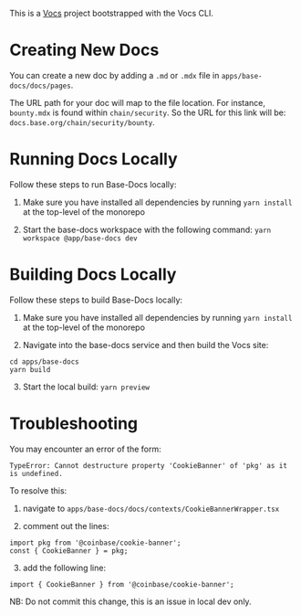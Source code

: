 This is a [Vocs](https://vocs.dev) project bootstrapped with the Vocs CLI.

# Creating New Docs

You can create a new doc by adding a `.md` or `.mdx` file in
`apps/base-docs/docs/pages`.

The URL path for your doc will map to the file location. For instance, `bounty.mdx`
is found within `chain/security`. So the URL for this link will be:
`docs.base.org/chain/security/bounty`.


# Running Docs Locally

Follow these steps to run Base-Docs locally:

1. Make sure you have installed all dependencies by running `yarn install` at
the top-level of the monorepo

2. Start the base-docs workspace with the following command: `yarn workspace @app/base-docs dev`


# Building Docs Locally

Follow these steps to build Base-Docs locally:

1. Make sure you have installed all dependencies by running `yarn install` at
the top-level of the monorepo

2. Navigate into the base-docs service and then build the Vocs site:
```
cd apps/base-docs
yarn build
```

3. Start the local build: `yarn preview`


# Troubleshooting

You may encounter an error of the form:
```
TypeError: Cannot destructure property 'CookieBanner' of 'pkg' as it is undefined.
```

To resolve this:
1. navigate to `apps/base-docs/docs/contexts/CookieBannerWrapper.tsx`

2. comment out the lines:
```
import pkg from '@coinbase/cookie-banner';
const { CookieBanner } = pkg;
```

3. add the following line:
```
import { CookieBanner } from '@coinbase/cookie-banner';
```

NB: Do not commit this change, this is an issue in local dev only.
